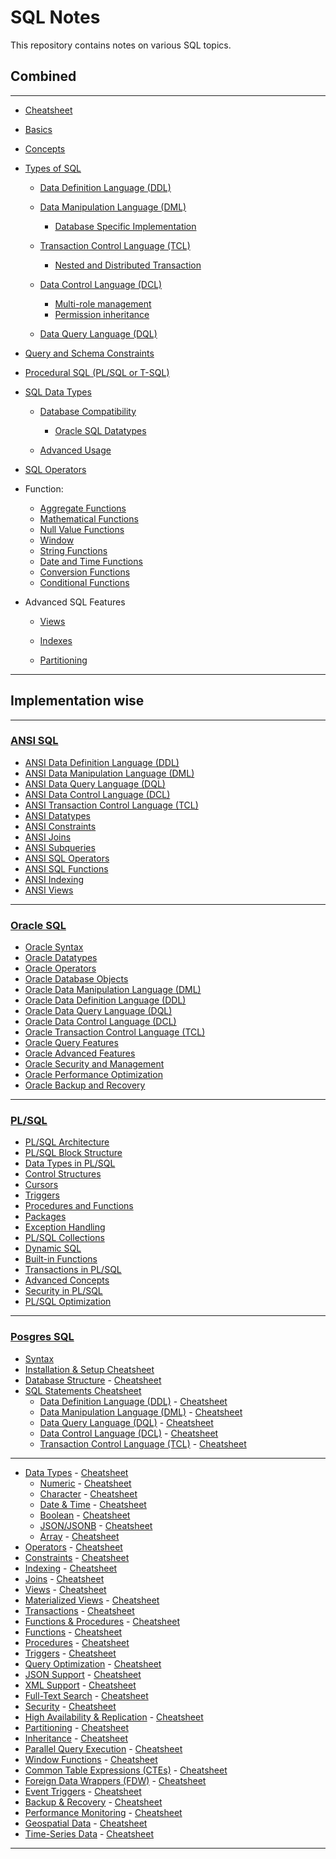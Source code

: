 # SQL Notes

This repository contains notes on various SQL topics.

## Combined

---

- [Cheatsheet](lessons/cheatsheet/readme.md)
- [Basics](lessons/basics/readme.md)
- [Concepts](lessons/concepts/readme.md) 

- [Types of SQL](lessons/types_of_SQL/readme.md)

    - [Data Definition Language (DDL)](lessons/ddl/readme.md)

    - [Data Manipulation Language (DML)](lessons/dml/readme.md)
        - [Database Specific Implementation](lessons/dml_database_specific/readme.md)

    - [Transaction Control Language (TCL)](lessons/tcl/readme.md)
        - [Nested and Distributed Transaction](lessons/nested_distributed_transaction/readme.md)

    - [Data Control Language (DCL)](lessons/dcl/readme.md)
      - [Multi-role management](lessons/dcl_multi_role_management/readme.md)
      - [Permission inheritance](lessons/permission_inheritance/readme.md)

    - [Data Query Language (DQL)](lessons/dql/readme.md)



- [Query and Schema Constraints](lessons/constraints/readme.md)



- [Procedural SQL (PL/SQL or T-SQL)](lessons/procedural_sql/readme.md)



- [SQL Data Types](lessons/datatypes/readme.md)

    - [Database Compatibility](lessons/datatypes_compatibility/readme.md)
        - [Oracle SQL Datatypes](lessons/datatypes_oracle_sql/readme.md)

    - [Advanced Usage](lessons/datatypes_usage/readme.md)



- [SQL Operators](lessons/operator/readme.md)



- Function:
    - [Aggregate Functions](lessons/aggregate/readme.md)
    - [Mathematical Functions](lessons/mathematical_functions/readme.md)
    - [Null Value Functions](lessons/null_value_functions/readme.md)
    - [Window](lessons/window/readme.md)
    - [String Functions](lessons/string_functions/readme.md)
    - [Date and Time Functions](lessons/date_time_functions/readme.md)
    - [Conversion Functions](lessons/conversion_functions/readme.md)
    - [Conditional Functions](lessons/conditional_functions/readme.md)



- Advanced SQL Features
  - [Views](lessons/views/readme.md)

  - [Indexes](lessons/index/readme.md)

  - [Partitioning](lessons/partiontioning/readme.md) 


<!-- 
### 10. Extensions and Vendor-Specific Features
- MySQL:  
  - AUTO_INCREMENT  
  - ENGINE Types (InnoDB, MyISAM)  
  - Full-Text Search  
- PostgreSQL:  
  - Table Inheritance  
  - Rich JSON Support (JSONB)  
  - Lateral Joins  
- Oracle SQL:  
  - Hierarchical Queries (CONNECT BY)  
  - Flashback Queries  
  - PL/SQL Packages  
- SQL Server:  
  - WITH (NOLOCK)  
  - Computed Columns  
  - Columnstore Indexes  

---

### 11. Database Administration
- Backup and Recovery  
- User Management  
  - CREATE USER  
  - ALTER USER  
  - DROP USER  
- Database Management
  - CREATE DATABASE  
  - ALTER DATABASE  
  - DROP DATABASE  

---

### 12. Performance Optimization
- Query Optimization  
- Execution Plans  
- Hints  
  - Optimizer Hints (Oracle SQL, SQL Server)  

---

### 13. Analytical and Aggregate Functions
- ROW_NUMBER(), RANK(), DENSE_RANK()  
- LEAD(), LAG()  
- NTILE()  
- PERCENTILE_CONT, PERCENTILE_DISC (PostgreSQL, SQL Server)  

---

### 14. Security Features
- Role Management  
- Encryption (SQL Server TDE, Oracle Advanced Security)  
- Row-Level Security (SQL Server, PostgreSQL)  

--- 

### 15. NoSQL Extensions in SQL Databases
- JSON/Document Handling (PostgreSQL, MySQL, SQL Server)  
- Key-Value Data Stores  
 -->

---


## Implementation wise

---

### [ANSI SQL](lessons/ansi_sql/readme.md)

- [ANSI Data Definition Language (DDL)](lessons/ansi_ddl/readme.md) 
- [ANSI Data Manipulation Language (DML)](lessons/ansi_dml/readme.md) 
- [ANSI Data Query Language (DQL)](lessons/ansi_dql/readme.md)
- [ANSI Data Control Language (DCL)](lessons/ansi_dcl/readme.md)  
- [ANSI Transaction Control Language (TCL)](lessons/ansi_tcl/readme.md)  
- [ANSI Datatypes](lessons/ansi_data_types/readme.md) 
- [ANSI Constraints](lessons/ansi_constraints/readme.md)  
- [ANSI Joins](lessons/ansi_joins/readme.md) 
- [ANSI Subqueries](lessons/ansi_subqueries/readme.md) 
- [ANSI SQL Operators](lessons/ansi_sql_operators/readme.md) 
- [ANSI SQL Functions](lessons/ansi_sql_functions/readme.md) 
- [ANSI Indexing](lessons/ansi_indexing/readme.md) 
- [ANSI Views](lessons/ansi_views/readme.md) 

---

### [Oracle SQL](lessons/oracle_sql/readme.md)

- [Oracle Syntax](lessons/oracle_syntax/readme.md) 
- [Oracle Datatypes](lessons/oracle_datatype/readme.md) 
- [Oracle Operators](lessons/oracle_operator/readme.md)   
- [Oracle Database Objects](lessons/oracle_objects/readme.md) 
- [Oracle Data Manipulation Language (DML)](lessons/oracle_dml/readme.md) 
- [Oracle Data Definition Language (DDL)](lessons/oracle_ddl/readme.md) 
- [Oracle Data Query Language (DQL)](lessons/oracle_dql/readme.md) 
- [Oracle Data Control Language (DCL)](lessons/oracle_dcl/readme.md) 
- [Oracle Transaction Control Language (TCL)](lessons/oracle_tcl/readme.md) 
- [Oracle Query Features](lessons/oracle_query_features/readme.md) 
- [Oracle Advanced Features](lessons/oracle_advanced_features/readme.md)   
- [Oracle Security and Management](lessons/oracle_security_and_management/readme.md)  
- [Oracle Performance Optimization](lessons/oracle_performance_optimization/readme.md)  
- [Oracle Backup and Recovery](lessons/oracle_backup_and_recovery/readme.md) 

---

### [PL/SQL](lessons/plsql/readme.md) 

- [PL/SQL Architecture](lessons/plsql_architecture/readme.md) 
- [PL/SQL Block Structure](lessons/plsql_block_structure/readme.md) 
- [Data Types in PL/SQL](lessons/plsql_data_types/readme.md)  
- [Control Structures](lessons/plsql_control_structures/readme.md) 
- [Cursors](lessons/plsql_cursors/readme.md) 
- [Triggers](lessons/plsql_triggers/readme.md) 
- [Procedures and Functions](lessons/plsql_procedures_functions/readme.md) 
- [Packages](lessons/plsql_packages/readme.md)  
- [Exception Handling](lessons/plsql_exception_handling/readme.md)
- [PL/SQL Collections](lessons/plsql_collections/readme.md)  
- [Dynamic SQL](lessons/plsql_dynamic_sql/readme.md) 
- [Built-in Functions](lessons/plsql_built_in_functions/readme.md) 
- [Transactions in PL/SQL](lessons/plsql_transactions/readme.md) 
- [Advanced Concepts](lessons/plsql_advanced_concepts/readme.md) 
- [Security in PL/SQL](lessons/plsql_security/readme.md)
- [PL/SQL Optimization](lessons/plsql_optimization/readme.md) 

---

### [Posgres SQL](lessons/posgres_sql/readme.md)

- [Syntax](lessons/postgres_syntax/readme.dm)
- [Installation & Setup Cheatsheet](lessons/postgres_cheatsheet_installation_setup/readme.md)  
- [Database Structure](lessons/postgres_database_structure/readme.md) - [Cheatsheet](lessons/postgres_cheatsheet_database_structure/readme.md)  
- [SQL Statements Cheatsheet](lessons/postgres_cheatsheet_sql_statements/readme.md)  
    - [Data Definition Language (DDL)](lessons/postgres_ddl/readme.md) - [Cheatsheet](lessons/postgres_cheatsheet_ddl/readme.md)  
    - [Data Manipulation Language (DML)](lessons/postgres_dml/readme.md) - [Cheatsheet](lessons/postgres_cheatsheet_dml/readme.md)  
    - [Data Query Language (DQL)](lessons/postgres_dql/readme.md) - [Cheatsheet](lessons/postgres_cheatsheet_dql/readme.md)  
    - [Data Control Language (DCL)](lessons/postgres_dcl/readme.md) - [Cheatsheet](lessons/postgres_cheatsheet_dcl/readme.md)  
    - [Transaction Control Language (TCL)](lessons/postgres_tcl/readme.md) - [Cheatsheet](lessons/postgres_cheatsheet_tcl/readme.md)  

---

- [Data Types](lessons/postgres_data_types/readme.md) - [Cheatsheet](lessons/postgres_cheatsheet_data_types/readme.md)  
    - [Numeric](lessons/postgres_numeric_data_type/readme.md) - [Cheatsheet](lessons/postgres_cheatsheet_numeric_data_type/readme.md)  
    - [Character](lessons/postgres_character_data_type/readme.md) - [Cheatsheet](lessons/postgres_cheatsheet_character_data_type/readme.md)  
    - [Date & Time](lessons/postgres_date_time_data_type/readme.md) - [Cheatsheet](lessons/postgres_cheatsheet_date_time_data_type/readme.md)  
    - [Boolean](lessons/postgres_boolean_data_type/readme.md) - [Cheatsheet](lessons/postgres_cheatsheet_boolean_data_type/readme.md)  
    - [JSON/JSONB](lessons/postgres_json_jsonb_data_type/readme.md) - [Cheatsheet](lessons/postgres_cheatsheet_json_jsonb_data_type/readme.md)  
    - [Array](lessons/postgres_array_data_type/readme.md) - [Cheatsheet](lessons/postgres_cheatsheet_array_data_type/readme.md)  
- [Operators](lessons/postgres_operator/readme.md) - [Cheatsheet](lessons/postgres_cheatsheet_operator/readme.md)  
- [Constraints](lessons/postgres_constraints/readme.md) - [Cheatsheet](lessons/postgres_cheatsheet_constraints/readme.md)  
- [Indexing](lessons/postgres_indexing/readme.md) - [Cheatsheet](lessons/postgres_cheatsheet_indexing/readme.md)  
- [Joins](lessons/postgres_joins/readme.md) - [Cheatsheet](lessons/postgres_cheatsheet_joins/readme.md)  
- [Views](lessons/postgres_views/readme.md) - [Cheatsheet](lessons/postgres_cheatsheet_views/readme.md)  
- [Materialized Views](lessons/postgres_materialized_views/readme.md) - [Cheatsheet](lessons/postgres_cheatsheet_materialized_views/readme.md)  
- [Transactions](lessons/postgres_transactions/readme.md) - [Cheatsheet](lessons/postgres_cheatsheet_transactions/readme.md)  
- [Functions & Procedures](lessons/postgres_functions_procedures/readme.md) - [Cheatsheet](lessons/postgres_cheatsheet_functions_procedures/readme.md)  
- [Functions](lessons/postgres_functions/readme.md) - [Cheatsheet](lessons/postgres_cheatsheet_functions/readme.md)  
- [Procedures](lessons/postgres_procedures/readme.md) - [Cheatsheet](lessons/postgres_cheatsheet_procedures/readme.md)  
- [Triggers](lessons/postgres_triggers/readme.md) - [Cheatsheet](lessons/postgres_cheatsheet_triggers/readme.md)  
- [Query Optimization](lessons/postgres_query_optimization/readme.md) - [Cheatsheet](lessons/postgres_cheatsheet_query_optimization/readme.md)  
- [JSON Support](lessons/postgres_json/readme.md) - [Cheatsheet](lessons/postgres_cheatsheet_json/readme.md)  
- [XML Support](lessons/postgres_xml/readme.md) - [Cheatsheet](lessons/postgres_cheatsheet_xml/readme.md)  
- [Full-Text Search](lessons/postgres_full_text_search/readme.md) - [Cheatsheet](lessons/postgres_cheatsheet_full_text_search/readme.md)  
- [Security](lessons/postgres_security/readme.md) - [Cheatsheet](lessons/postgres_cheatsheet_security/readme.md)  
- [High Availability & Replication](lessons/postgres_replication/readme.md) - [Cheatsheet](lessons/postgres_cheatsheet_replication/readme.md)  
- [Partitioning](lessons/postgres_partitioning/readme.md) - [Cheatsheet](lessons/postgres_cheatsheet_partitioning/readme.md)  
- [Inheritance](lessons/postgres_inheritance/readme.md) - [Cheatsheet](lessons/postgres_cheatsheet_inheritance/readme.md)  
- [Parallel Query Execution](lessons/postgres_parallel_query/readme.md) - [Cheatsheet](lessons/postgres_cheatsheet_parallel_query/readme.md)  
- [Window Functions](lessons/postgres_window_functions/readme.md) - [Cheatsheet](lessons/postgres_cheatsheet_window_functions/readme.md)  
- [Common Table Expressions (CTEs)](lessons/postgres_cte/readme.md) - [Cheatsheet](lessons/postgres_cheatsheet_cte/readme.md)  
- [Foreign Data Wrappers (FDW)](lessons/postgres_fdw/readme.md) - [Cheatsheet](lessons/postgres_cheatsheet_fdw/readme.md)  
- [Event Triggers](lessons/postgres_event_triggers/readme.md) - [Cheatsheet](lessons/postgres_cheatsheet_event_triggers/readme.md)  
- [Backup & Recovery](lessons/postgres_backup_recovery/readme.md) - [Cheatsheet](lessons/postgres_cheatsheet_backup_recovery/readme.md)  
- [Performance Monitoring](lessons/postgres_performance_monitoring/readme.md) - [Cheatsheet](lessons/postgres_cheatsheet_performance_monitoring/readme.md)  
- [Geospatial Data](lessons/postgres_geospatial/readme.md) - [Cheatsheet](lessons/postgres_cheatsheet_geospatial/readme.md)  
- [Time-Series Data](lessons/postgres_time_series/readme.md) - [Cheatsheet](lessons/postgres_cheatsheet_time_series/readme.md)  

---

<!-- 
### [Posgres SQL](lessons/posgres_sql/readme.md)

### [Basic Concepts](lessons/posgres_sql_basic_concepts/readme.md)

- [Data Types](lessons/posgres_sql_data_types/readme.md)
- [SQL Syntax](lessons/posgres_sql_sql_syntax/readme.md)
- [Identifiers and Literals](lessons/posgres_sql_identifiers_literals/readme.md)

### [Database Management](lessons/posgres_sql_database_management/readme.md)

- [Database Creation](lessons/posgres_sql_database_creation/readme.md)
- [Schemas](lessons/posgres_sql_schemas/readme.md)
- [Roles and Permissions](lessons/posgres_sql_roles_permissions/readme.md)
- [Backup and Restore](lessons/posgres_sql_backup_restore/readme.md)
- [Monitoring and Logs](lessons/posgres_sql_monitoring_logs/readme.md)

### [Table Management](lessons/posgres_sql_table_management/readme.md)

- [Table Types](lessons/posgres_sql_table_types/readme.md)
- [Table Operations](lessons/posgres_sql_table_operations/readme.md)
- [Constraints](lessons/posgres_sql_constraints/readme.md)
- [Indexes](lessons/posgres_sql_indexes/readme.md)

### [Query Optimization](lessons/posgres_sql_query_optimization/readme.md)

- [Query Plans](lessons/posgres_sql_query_plans/readme.md)
- [Vacuum and Analyze](lessons/posgres_sql_vacuum_analyze/readme.md)
- [Partitioning](lessons/posgres_sql_partitioning/readme.md)
- [Clustering](lessons/posgres_sql_clustering/readme.md)

### [Advanced Features](lessons/posgres_sql_advanced_features/readme.md)

- [Triggers](lessons/posgres_sql_triggers/readme.md)
- [Stored Procedures](lessons/posgres_sql_stored_procedures/readme.md)
- [Views](lessons/posgres_sql_views/readme.md)
- [Foreign Data Wrappers (FDW)](lessons/posgres_sql_fdw/readme.md)

### [Transactions](lessons/posgres_sql_transactions/readme.md)

- [Transaction Control](lessons/posgres_sql_transaction_control/readme.md)
- [Isolation Levels](lessons/posgres_sql_isolation_levels/readme.md)
- [Savepoints](lessons/posgres_sql_savepoints/readme.md)

### [Extensions](lessons/posgres_sql_extensions/readme.md)

- [Common Extensions](lessons/posgres_sql_common_extensions/readme.md)
- [Management](lessons/posgres_sql_extension_management/readme.md)

### [JSON and JSONB](lessons/posgres_sql_json_jsonb/readme.md)

- [JSON Operations](lessons/posgres_sql_json_operations/readme.md)
- [Querying JSON](lessons/posgres_sql_querying_json/readme.md)

### [Security](lessons/posgres_sql_security/readme.md)

- [Authentication](lessons/posgres_sql_authentication/readme.md)
- [SSL and Encryption](lessons/posgres_sql_ssl_encryption/readme.md)
- [Row-Level Security](lessons/posgres_sql_row_level_security/readme.md)

### [Replication and High Availability](lessons/posgres_sql_replication_high_availability/readme.md)

- [Replication Types](lessons/posgres_sql_replication_types/readme.md)
- [Clustering](lessons/posgres_sql_clustering/readme.md)
- [Tools](lessons/posgres_sql_tools/readme.md)

### [Performance Tuning](lessons/posgres_sql_performance_tuning/readme.md)

- [Configuration](lessons/posgres_sql_configuration/readme.md)
- [Caching](lessons/posgres_sql_caching/readme.md)
- [Connection Pooling](lessons/posgres_sql_connection_pooling/readme.md)

### [Miscellaneous](lessons/posgres_sql_miscellaneous/readme.md)

- [Foreign Keys and Relationships](lessons/posgres_sql_foreign_keys_relationships/readme.md)
- [Inheritance](lessons/posgres_sql_inheritance/readme.md)
- [Time Zone Support](lessons/posgres_sql_time_zone_support/readme.md)
- [Event Triggers](lessons/posgres_sql_event_triggers/readme.md) -->